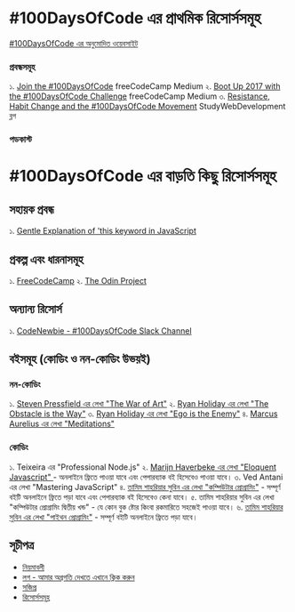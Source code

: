 # #100DaysOfCode এর প্রাথমিক রিসোর্সসমূহ

[#100DaysOfCode এর অনুমোদিত ওয়েবসাইট](http://100daysofcode.com/)

### প্রবন্ধসমূহ
১. [Join the #100DaysOfCode](https://medium.freecodecamp.com/join-the-100daysofcode-556ddb4579e4) freeCodeCamp Medium
২. [Boot Up 2017 with the #100DaysOfCode Challenge](https://medium.freecodecamp.com/start-2017-with-the-100daysofcode-improved-and-updated-18ce604b237b) freeCodeCamp Medium 
৩. [Resistance, Habit Change and the #100DaysOfCode Movement](https://studywebdevelopment.com/100-days-of-code.html) StudyWebDevelopment ব্লগ

### পডকাস্ট

# #100DaysOfCode এর বাড়তি কিছু রিসোর্সসমূহ

## সহায়ক প্রবন্ধ
১. [Gentle Explanation of 'this keyword in JavaScript](http://rainsoft.io/gentle-explanation-of-this-in-javascript/)

## প্রকল্প এবং ধারনাসমূহ
১. [FreeCodeCamp](https://www.freecodecamp.com)
২. [The Odin Project](http://www.theodinproject.com/)

## অন্যান্য রিসোর্স
১. [CodeNewbie - #100DaysOfCode Slack Channel](https://codenewbie.typeform.com/to/uwsWlZ)

## বইসমূহ (কোডিং ও নন-কোডিং উভয়ই)

### নন-কোডিং
১. [Steven Pressfield এর লেখা "The War of Art"](http://www.goodreads.com/book/show/1319.The_War_of_Art)
২. [Ryan Holiday এর লেখা "The Obstacle is the Way"](http://www.goodreads.com/book/show/18668059-the-obstacle-is-the-way?ac=1&from_search=true)
৩. [Ryan Holiday এর লেখা "Ego is the Enemy"](http://www.goodreads.com/book/show/27036528-ego-is-the-enemy?from_search=true&search_version=service)
৪. [Marcus Aurelius এর লেখা "Meditations"](https://www.goodreads.com/book/show/662925.Meditations)

### কোডিং
১. Teixeira এর "Professional Node.js" 
২. [Marijn Haverbeke এর লেখা "Eloquent Javascript" ](http://eloquentjavascript.net/) - অনলাইনে ফ্রিতে পাওয়া যাবে এবং পেপারব্যাক বই হিসেবেও পাওয়া যাবে।
৩. Ved Antani এর লেখা "Mastering JavaScript"
৪. [তামিম শাহরিয়ার সুবিন এর লেখা "কম্পিউটার প্রোগ্রামিং"](http://cpbook.subeen.com/) - সম্পূর্ণ বইটি অনলাইনে ফ্রিতে পড়া যাবে এবং পেপারব্যাক বই হিসেবেও কেনা যাবে।
৫. তামিম শাহরিয়ার সুবিন এর লেখা "কম্পিউটার প্রোগ্রামিং দ্বিতীয় খন্ড" - যে কোন বুক ষ্টোর কিংবা রকমারিতে সহজেই পাওয়া যাবে।
৬. [তামিম শাহরিয়ার সুবিন এর লেখা "পাইথন প্রোগ্রামিং"](http://pybook.subeen.com/) - সম্পূর্ণ বইটি অনলাইনে ফ্রিতে পড়া যাবে।

## সূচীপত্র
* [নিয়মাবলী](rules.md)
* [লগ - আমার অগ্রগতি দেখতে এখানে ক্লিক করুন](log.md)
* [সজিপ্র](FAQ.md)
* [রিসোর্সসমূহ](resources.md)